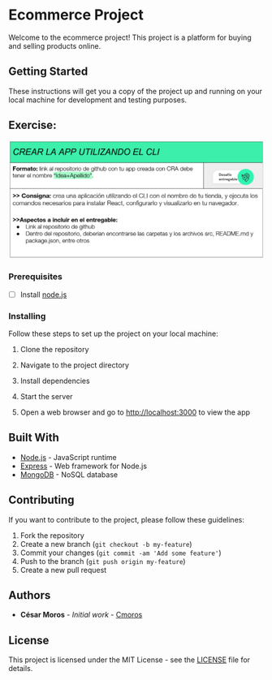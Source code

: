 # Ecommerce Project

Welcome to the ecommerce project! This project is a platform for buying and selling products online.

## Getting Started

These instructions will get you a copy of the project up and running on your local machine for development and testing purposes.

## Exercise:

![Exercise 1](./consignas/Entrega1.png)


### Prerequisites

- [ ] Install [node.js](https://nodejs.org/)

### Installing

Follow these steps to set up the project on your local machine:

1. Clone the repository

2. Navigate to the project directory

3. Install dependencies

4. Start the server

5. Open a web browser and go to [http://localhost:3000](http://localhost:3000) to view the app

## Built With

- [Node.js](https://nodejs.org/) - JavaScript runtime
- [Express](https://expressjs.com/) - Web framework for Node.js
- [MongoDB](https://www.mongodb.com/) - NoSQL database

## Contributing

If you want to contribute to the project, please follow these guidelines:

1. Fork the repository
2. Create a new branch (`git checkout -b my-feature`)
3. Commit your changes (`git commit -am 'Add some feature'`)
4. Push to the branch (`git push origin my-feature`)
5. Create a new pull request

## Authors

- **César Moros** - *Initial work* - [Cmoros](https://github.com/cmoros)


## License

This project is licensed under the MIT License - see the [LICENSE](LICENSE) file for details.
